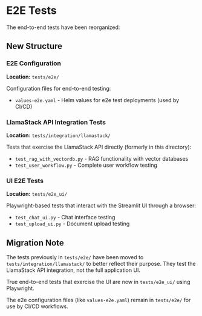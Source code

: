 # E2E Tests

The end-to-end tests have been reorganized:

## New Structure

### E2E Configuration
**Location:** `tests/e2e/`

Configuration files for end-to-end testing:
- `values-e2e.yaml` - Helm values for e2e test deployments (used by CI/CD)

### LlamaStack API Integration Tests
**Location:** `tests/integration/llamastack/`

Tests that exercise the LlamaStack API directly (formerly in this directory):
- `test_rag_with_vectordb.py` - RAG functionality with vector databases
- `test_user_workflow.py` - Complete user workflow testing

### UI E2E Tests
**Location:** `tests/e2e_ui/`

Playwright-based tests that interact with the Streamlit UI through a browser:
- `test_chat_ui.py` - Chat interface testing
- `test_upload_ui.py` - Document upload testing

## Migration Note

The tests previously in `tests/e2e/` have been moved to `tests/integration/llamastack/` to better reflect their purpose. They test the LlamaStack API integration, not the full application UI.

True end-to-end tests that exercise the UI are now in `tests/e2e_ui/` using Playwright.

The e2e configuration files (like `values-e2e.yaml`) remain in `tests/e2e/` for use by CI/CD workflows.
